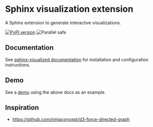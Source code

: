 # Sphinx visualization extension

A Sphinx extension to generate interactive visualizations.

[![PyPI version](https://img.shields.io/pypi/v/sphinx-visualized.svg)](https://pypi.python.org/pypi/sphinx-visualized)
![Parallel safe](https://img.shields.io/badge/parallel%20safe-false-red)

## Documentation

See [sphinx-visualized documentation](https://sphinx-visualized.readthedocs.io/en/latest/) for installation and configuration instructions.

## Demo

See a [demo](https://sphinx-visualized.readthedocs.io/en/latest/_static/sphinx-visualized/html/index.html) using the above docs as an example.

## Inspiration

- https://github.com/ninjaconcept/d3-force-directed-graph
